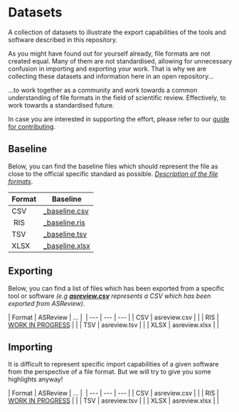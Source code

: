 # Datasets
A collection of datasets to illustrate the export capabilities of the tools and software described in this repository.

As you might have found out for yourself already, file formats are not created equal. Many of them are not standardised, allowing for unnecessary confusion in importing and exporting your work. That is why we are collecting these datasets and information here in an open repository...

...to work together as a community and work towards a common understanding of file formats in the field of scientific review. Effectively, to work towards a standardised future.

In case you are interested in supporting the effort, please refer to our [guide for contributing](#contributing).


## Baseline
Below, you can find the baseline files which should represent the file as close to the official specific standard as possible. *[Description of the file formats](#file-formats)*.

| Format | Baseline |
| --- | --- |
| CSV | [_baseline.csv](CSV/_baseline.csv) |
| RIS | [_baseline.ris](CSV/_baseline.ris) |
| TSV | [_baseline.tsv](CSV/_baseline.tsv) |
| XLSX | [_baseline.xlsx](CSV/_baseline.xlsx) |

## Exporting
Below, you can find a list of files which has been exported from a specific tool or software *(e.g **[asreview.csv](CSV/asreview.csv)** represents a CSV which has been exported from ASReview)*.

| Format | ASReview | ... | 
| --- | --- | --- |
| CSV | asreview.csv | |
| RIS | [WORK IN PROGRESS](https://github.com/asreview/asreview/issues/495) | |
| TSV | asreview.tsv | |
| XLSX | asreview.xlsx | |

## Importing
It is difficult to represent specific import capabilities of a given software from the perspective of a file format. But we will try to give you some highlights anyway!

| Format | ASReview | ... | 
| --- | --- | --- |
| CSV | asreview.csv | |
| RIS | [WORK IN PROGRESS](https://github.com/asreview/asreview/issues/495) | |
| TSV | asreview.tsv | |
| XLSX | asreview.xlsx | |